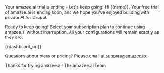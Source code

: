 Your amazee.ai trial is ending - Let's keep going!
Hi {{name}},
Your free trial of amazee.ai is ending soon, and we hope you've enjoyed
building with private AI for Drupal.

Ready to keep going?
Select your subscription plan to continue using amazee.ai
without interruption. All your configurations will remain exactly as
they are.

{{dashboard_url}}

Questions about plans or pricing? Please email ai.support@amazee.io.

Thanks for trying amazee.ai!
The amazee.ai Team
